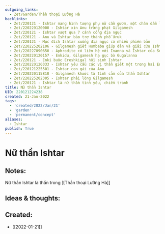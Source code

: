 ```yaml
---
outgoing_links:
  - Zet/Garden/Thần thoại Lưỡng Hà
backlinks:
  - Zet/220121 - Ishtar mang hình tượng phụ nữ cầm gươm, một chân dẫm lên sư tử
  - Zet/220220120000 - Ishtar xin Anu trừng phạt Gilgamesh
  - Zet/220121 - Ishtar vượt qua 7 cánh cổng địa ngục
  - Zet/220121 - Anu và Ishtar bảo trợ thành phố Uruk
  - Zet/220121 - Mục đích Ishtar xuống địa ngục có nhiều phiên bản
  - Zet/220225202106 - Gilgamesh giết Humbaba giúp dân và giải cứu Ishtar
  - Zet/220227090650 - Aphrodite có liên hệ với Inanna và Ishtar của Sumer
  - Zet/220220120157 - Enkidu, Gilgamesh hạ gục bò Gugalanna
  - Zet/220121 - Enki buộc Ereshkigal hồi sinh Ishtar
  - Zet/220220120333 - Ishtar yêu cầu các vị thần giết một trong hai Enkidu và Gilgamesh
  - Zet/220121225501 - Ishtar con gái của Anu
  - Zet/220220115810 - Gilgamesh khước từ tình cảm của thần Ishtar
  - Zet/220225202305 - Ishtar phải lòng Gilgamesh
  - Zet/220121 - Ishtar là nữ thần tình yêu, chiến tranh
title: Nữ thần Ishtar
UID: 220121224238
created: 21-Jan-2022
tags:
  - 'created/2022/Jan/21'
  - 'garden'
  - 'permanent/concept'
aliases:
  - Ishtar
publish: True
---
```

# Nữ thần Ishtar

## Notes:
Nữ thần Ishtar là thần trong [[Thần thoại Lưỡng Hà]]

## Ideas & thoughts:



## Created:
- [[2022-01-21]]
